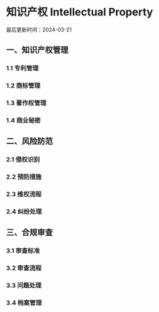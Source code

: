 # 知识产权 Intellectual Property

最后更新时间：2024-03-21

## 一、知识产权管理
### 1.1 专利管理
### 1.2 商标管理
### 1.3 著作权管理
### 1.4 商业秘密

## 二、风险防范
### 2.1 侵权识别
### 2.2 预防措施
### 2.3 维权流程
### 2.4 纠纷处理

## 三、合规审查
### 3.1 审查标准
### 3.2 审查流程
### 3.3 问题处理
### 3.4 档案管理 